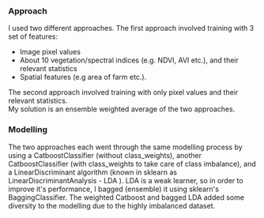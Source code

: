 ### Approach
I used two different approaches. The first approach involved training with 3 set of features:
* Image pixel values 
* About 10 vegetation/spectral indices (e.g. NDVI, AVI etc.), and their relevant statistics 
* Spatial features (e.g area of farm etc.).  

The second approach involved training with only pixel values and their relevant statistics.  
My solution is an ensemble weighted average of the two approaches.

### Modelling
The two approaches each went through the same modelling process by using a CatboostClassifier (without class_weights), another CatboostClassifier (with class_weights to take care of class imbalance), and a LinearDiscriminant algorithm (known in sklearn as LinearDiscriminantAnalysis - LDA ). LDA is a weak learner, so in order to improve it's performance, I bagged (ensemble) it using sklearn's BaggingClassifier. The weighted Catboost and bagged LDA added some diversity to the modelling due to the highly imbalanced dataset.